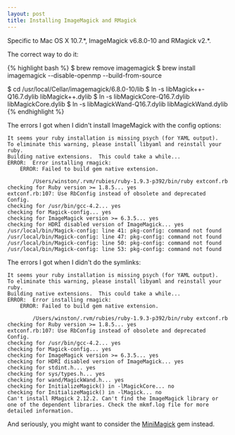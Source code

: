 ```yaml
---
layout: post
title: Installing ImageMagick and RMagick
---
```


Specific to Mac OS X 10.7.\*, ImageMagick v6.8.0-10 and RMagick v2.\*.

The correct way to do it:

{% highlight bash %}
$ brew remove imagemagick
$ brew install imagemagick --disable-openmp --build-from-source

$ cd /usr/local/Cellar/imagemagick/6.8.0-10/lib
$ ln -s libMagick++-Q16.7.dylib   libMagick++.dylib
$ ln -s libMagickCore-Q16.7.dylib libMagickCore.dylib
$ ln -s libMagickWand-Q16.7.dylib libMagickWand.dylib
{% endhighlight %}

The errors I got when I didn't install ImageMagick with the config options:

    It seems your ruby installation is missing psych (for YAML output).
    To eliminate this warning, please install libyaml and reinstall your ruby.
    Building native extensions.  This could take a while...
    ERROR:  Error installing rmagick:
    	ERROR: Failed to build gem native extension.

            /Users/winston/.rvm/rubies/ruby-1.9.3-p392/bin/ruby extconf.rb
    checking for Ruby version >= 1.8.5... yes
    extconf.rb:107: Use RbConfig instead of obsolete and deprecated Config.
    checking for /usr/bin/gcc-4.2... yes
    checking for Magick-config... yes
    checking for ImageMagick version >= 6.3.5... yes
    checking for HDRI disabled version of ImageMagick... yes
    /usr/local/bin/Magick-config: line 41: pkg-config: command not found
    /usr/local/bin/Magick-config: line 47: pkg-config: command not found
    /usr/local/bin/Magick-config: line 50: pkg-config: command not found
    /usr/local/bin/Magick-config: line 53: pkg-config: command not found

The errors I got when I didn't do the symlinks:

    It seems your ruby installation is missing psych (for YAML output).
    To eliminate this warning, please install libyaml and reinstall your ruby.
    Building native extensions.  This could take a while...
    ERROR:  Error installing rmagick:
    	ERROR: Failed to build gem native extension.

            /Users/winston/.rvm/rubies/ruby-1.9.3-p392/bin/ruby extconf.rb
    checking for Ruby version >= 1.8.5... yes
    extconf.rb:107: Use RbConfig instead of obsolete and deprecated Config.
    checking for /usr/bin/gcc-4.2... yes
    checking for Magick-config... yes
    checking for ImageMagick version >= 6.3.5... yes
    checking for HDRI disabled version of ImageMagick... yes
    checking for stdint.h... yes
    checking for sys/types.h... yes
    checking for wand/MagickWand.h... yes
    checking for InitializeMagick() in -lMagickCore... no
    checking for InitializeMagick() in -lMagick... no
    Can't install RMagick 2.12.2. Can't find the ImageMagick library or one of the dependent libraries. Check the mkmf.log file for more detailed information.

And seriously, you might want to consider the [MiniMagick](http://rubygems.org/gems/mini_magick) gem instead.
